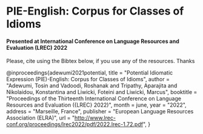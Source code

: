 # PIE-English: Corpus for Classes of Idioms
<h4>Presented at International Conference on Language Resources and Evaluation (LREC) 2022</h4>

Please, cite using the Bibtex below, if you use any of the resources. Thanks

@inproceedings{adewumi2021potential,
    title = "Potential Idiomatic Expression (PIE)-English: Corpus for Classes of Idioms",
    author = "Adewumi, Tosin and Vadoodi, Roshanak and Tripathy, Aparajita and Nikolaidou, Konstantina and Liwicki, Foteini and Liwicki, Marcus",
    booktitle = "Proceedings of the Thirteenth International Conference on Language Resources and Evaluation ({LREC} 2022)",
    month = june,
    year = "2022",
    address = "Marseille, France",
    publisher = "European Language Resources Association (ELRA)",
    url = "http://www.lrec-conf.org/proceedings/lrec2022/pdf/2022.lrec-1.72.pdf",
}
